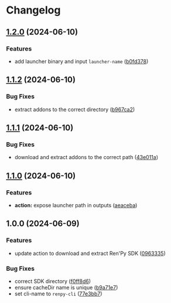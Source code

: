 # Changelog

## [1.2.0](https://github.com/remarkablegames/setup-renpy/compare/v1.1.2...v1.2.0) (2024-06-10)


### Features

* add launcher binary and input `launcher-name` ([b0fd378](https://github.com/remarkablegames/setup-renpy/commit/b0fd37857113f581666debae66575e213e525c92))

## [1.1.2](https://github.com/remarkablegames/setup-renpy/compare/v1.1.1...v1.1.2) (2024-06-10)


### Bug Fixes

* extract addons to the correct directory ([b967ca2](https://github.com/remarkablegames/setup-renpy/commit/b967ca2ed76647c0fb94fd508e144ee5e3fdd961))

## [1.1.1](https://github.com/remarkablegames/setup-renpy/compare/v1.1.0...v1.1.1) (2024-06-10)


### Bug Fixes

* download and extract addons to the correct path ([43e011a](https://github.com/remarkablegames/setup-renpy/commit/43e011a7bdd740a00a86184eb70e2ba78ae55c02))

## [1.1.0](https://github.com/remarkablegames/setup-renpy/compare/v1.0.0...v1.1.0) (2024-06-10)


### Features

* **action:** expose launcher path in outputs ([aeaceba](https://github.com/remarkablegames/setup-renpy/commit/aeaceba33c120ec0de54dfb4b3e1d31d4f224dc6))

## 1.0.0 (2024-06-09)


### Features

* update action to download and extract Ren'Py SDK ([0963335](https://github.com/remarkablegames/setup-renpy/commit/09633352f1fb320336b9c4a582555a920e2f969f))


### Bug Fixes

* correct SDK directory ([f0ff8d6](https://github.com/remarkablegames/setup-renpy/commit/f0ff8d6f008865b0f853b35237bcd5c1495d529e))
* ensure cacheDir name is unique ([b9a71e7](https://github.com/remarkablegames/setup-renpy/commit/b9a71e75c6386cdf4ad75bf141b915e1eb9c57d2))
* set cli-name to `renpy-cli` ([77e3bb7](https://github.com/remarkablegames/setup-renpy/commit/77e3bb71ea2626e475a825f62f5d2b5e332be5c6))
